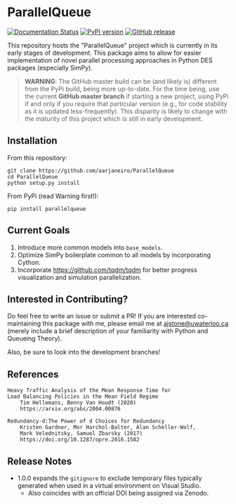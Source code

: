 ParallelQueue
=============

[![Documentation Status](https://readthedocs.org/projects/parallelqueue/badge/?version=latest)](https://parallelqueue.readthedocs.io/en/latest/?badge=latest)
[![PyPI version](https://badge.fury.io/py/ParallelQueue.svg)](https://badge.fury.io/py/ParallelQueue)
[![GitHub release](https://img.shields.io/github/v/release/aarjaneiro/parallelqueue?include_prereleases&label=GitHub&logo=github)](https://github.com/aarjaneiro/ParallelQueue)

This repository hosts the "ParallelQueue" project which is currently in its early stages of development. 
This package aims to allow for easier implementation of novel parallel processing 
approaches in Python DES packages (especially SimPy).

>**WARNING**: The GitHub master build can be (and likely is) different from the PyPi build, being more up-to-date.
For the time being, use the current **GitHub master branch** if starting a new project, using PyPi if and only if you require that particular
version (e.g., for code stability as it is updated less-frequently). This disparity is likely to change with
the maturity of this project which is still in early development.

Installation
------------

From this repository:
```
git clone https://github.com/aarjaneiro/ParallelQueue
cd ParallelQueue
python setup.py install
```

From PyPi (read Warning first!):

`pip install parallelqueue`


Current Goals
-------------
1. Introduce more common models into `base_models`.
2. Optimize SimPy boilerplate common to all models by incorporating Cython.  
3. Incorporate https://github.com/tqdm/tqdm for better progress visualization and simulation parallelization.

Interested in Contributing?
---------------------------
Do feel free to write an issue or submit a PR! If you are interested co-maintaining this package with me, please email me at
ajstone@uwaterloo.ca (merely include a brief description of your familiarity with Python and Queueing Theory).

Also, be sure to look into the development branches!

References
----------
    Heavy Traffic Analysis of the Mean Response Time for 
    Load Balancing Policies in the Mean Field Regime
        Tim Hellemans, Benny Van Houdt (2020)
        https://arxiv.org/abs/2004.00876

    Redundancy-d:The Power of d Choices for Redundancy
        Kristen Gardner, Mor Harchol-Balter, Alan Scheller-Wolf,
        Mark Velednitsky, Samuel Zbarsky (2017)
        https://doi.org/10.1287/opre.2016.1582

Release Notes
-------------
- 1.0.0 expands the `gitignore` to exclude temporary files typically generated when used in a virtual environment on Visual Studio.
  - Also coincides with an official DOI being assigned via Zenodo.

